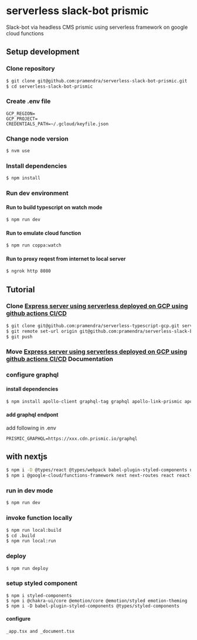 # serverless slack-bot prismic

Slack-bot via headless CMS prismic using serverless framework on google cloud functions

## Setup development

### Clone repository

```bash
$ git clone git@github.com:pramendra/serverless-slack-bot-prismic.git
$ cd serverless-slack-bot-prismic
```

### Create .env file

```
GCP_REGION=
GCP_PROJECT=
CREDENTIALS_PATH=~/.gcloud/keyfile.json
```

### Change node version

```bash
$ nvm use
```

### Install dependencies

```bash
$ npm install
```

### Run dev environment

#### Run to build typescript on watch mode

```bash
$ npm run dev
```

#### Run to emulate cloud function

```bash
$ npm run coppa:watch
```

#### Run to proxy reqest from internet to local server

```bash
$ ngrok http 8080
```

## Tutorial

### Clone [Express server using serverless deployed on GCP using github actions CI/CD](https://github.com/pramendra/serverless-typescript-gcp)

```bash
$ git clone git@github.com:pramendra/serverless-typescript-gcp.git serverless-slack-bot-prismic
$ git remote set-url origin git@github.com:pramendra/serverless-slack-bot-prismic.git
$ git push
```

### Move [Express server using serverless deployed on GCP using github actions CI/CD](docs/TUTORIAL.md) Documentation

### configure graphql

#### install dependencies

```bash
$ npm install apollo-client graphql-tag graphql apollo-link-prismic apollo-cache-inmemory --save
```

#### add graphql endpont

add following in .env

```
PRISMIC_GRAPHQL=https://xxx.cdn.prismic.io/graphql
```

## with nextjs

```bash
$ npm i -D @types/react @types/webpack babel-plugin-styled-components npm-run-all pino-prett serverless ts-node
$ npm i @google-cloud/functions-framework next next-routes react react-dom
```

### run in dev mode

```bash
$ npm run dev
```

### invoke function locally

```bash
$ npm run local:build
$ cd .build
$ npm run local:run
```

### deploy

```bash
$ npm run deploy
```

### setup styled component

```
$ npm i styled-components
$ npm i @chakra-ui/core @emotion/core @emotion/styled emotion-theming
$ npm i -D babel-plugin-styled-components @types/styled-components
```

#### configure

`_app.tsx and _document.tsx`
